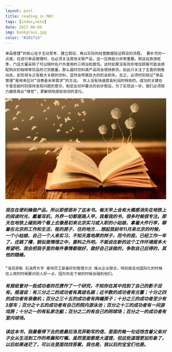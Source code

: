 ```yaml
---
layout: post
title: reading in MAY
tags: [index,note]
date: 2017-06-04
img: bookgrass.jpg
color: "#281f1d"
---
```

``
单品管理”的核心在于主动思考、建立假设，再以实际的经营数据验证假设的流程。
要补充的一点是，在进行单品管理时，也必须关注其他关联产品，这一应用能力非常重要。假设在旅游旺季，门店大量采购了可以随时在户外食用的三明治和面包。这时如果没有同步增加顾客可能会搭配购买的咖啡等饮品的订货数量，那么届时饮料类产品将会很快断货。如此只关注了主食的销售动态，却忽视与之有极大关联的饮料，显然会导致巨大的机会损失。总之，必须时刻铭记“单品管理”是用来应对“消费者未来需求”的方法。
世上没有快速提高利润的特效药。成功的关键在于是否能时刻保持发现问题的意识，制定出切中要点的初步假设。为了实现这一步，我们必须努力磨炼商业“嗅觉”，更敏锐地感知世间的变化。
``
<!--more-->
![标题](../../img/bookfly.jpg)
##### 现在在便利蜂做产品，所以即使恶补了这本书。每天早上会有大概感消失在地铁上的阅读时光，戴着耳机，外界一切都是路人甲，我看我的书，很多时候很专注。那天在地铁上碰到两个看上去像是初来北京实习或入职的小姑娘，拿着大件行李，聊着在北京的工作和生活，租的房子，住的地方....想起我前年11月来北京的时候，一个小姑娘，自己一个人来实习，不知天高地厚的样子，而今的我，已经工作一年了，还跳了槽，貌似是情理之中，意料之外吧。不能说在新的这个工作环境报多大希望吧，我会把我手里的每件事情都做好，做好自己该做的，争取自己应得的，其他的随缘。
``
“洛克菲勒 石油界大亨
善待员工是最好的管理方式
推从企业联合，特别是走向国际化的时候
往上爬的时候要对别人好一点，因为你走下坡的时候会碰到他们。
``
##### 有报纸曾对一些成功者的花费作了一个研究，不知你在其中找到了自己的影子没有。报道说：有三分之二的成功者有真迹名画；近半数的成功者有古董；十分之四的成功者有录像机；百分之三十五的成功者有两幢房子；十分之三的成功者至少有3部车；百分之十五的成功者有自己的院内游泳池；百分之十三的成功者有一间游戏房；十分之一的有私家汔艇；百分之二的有自己的网球场；百分之一的成功者有室内球场。
##### 读这本书，我最看得下去的是最后洛克菲勒写的信，里面的每一句话饱含着父亲对子女从生活到工作的希冀和叮嘱。虽然里面都是大道理，但这些道理更加形象了，以后如果迷茫了，可以去里面找找答案，我也是，我以后的宝宝们也是。
